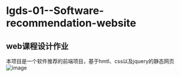 # lgds-01--Software-recommendation-website
## web课程设计作业
本项目是一个软件推荐的前端项目，基于hmtl、css以及jquery的静态网页
![image](https://user-images.githubusercontent.com/55619000/131235007-54256ba5-e02a-4483-9208-f3278dca8d99.png)
